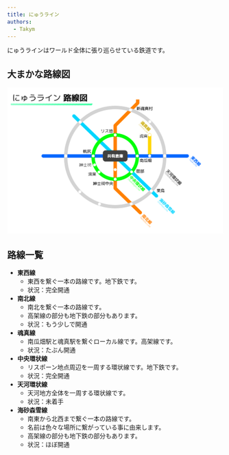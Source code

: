 ```yaml
---
title: にゅうライン
authors:
  - Takym
---
```

にゅうラインはワールド全体に張り巡らせている鉄道です。

## 大まかな路線図
<img src="2019-09-16-route-map.png" alt="大まかな路線図" title="2019/09/16 の路線図" width="512" />

## 路線一覧
* **東西線**
	* 東西を繋ぐ一本の路線です。地下鉄です。
	* 状況：完全開通
* **南北線**
	* 南北を繋ぐ一本の路線です。
	* 高架線の部分も地下鉄の部分もあります。
	* 状況：もう少しで開通
* **魂真線**
	* 南瓜畑駅と魂真駅を繋ぐローカル線です。高架線です。
	* 状況：たぶん開通
* **中央環状線**
	* リスポーン地点周辺を一周する環状線です。地下鉄です。
	* 状況：完全開通
* **天河環状線**
	* 天河地方全体を一周する環状線です。
	* 状況：未着手
* **海砂森雪線**
	* 南東から北西まで繋ぐ一本の路線です。
	* 名前は色々な場所に繋がっている事に由来します。
	* 高架線の部分も地下鉄の部分もあります。
	* 状況：ほぼ開通
